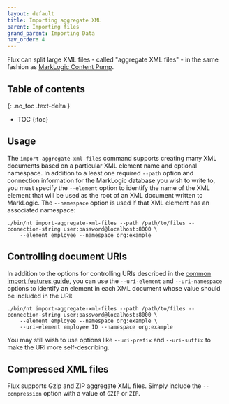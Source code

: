 ```yaml
---
layout: default
title: Importing aggregate XML
parent: Importing files
grand_parent: Importing Data
nav_order: 4
---
```


Flux can split large XML files - called "aggregate XML files" - in the same fashion as 
[MarkLogic Content Pump](https://docs.marklogic.com/11.0/guide/mlcp-guide/en/importing-content-into-marklogic-server/splitting-large-xml-files-into-multiple-documents.html). 

## Table of contents
{: .no_toc .text-delta }

- TOC
{:toc}

## Usage

The `import-aggregate-xml-files` command supports creating many XML documents based on a particular XML element name and
optional namespace. In addition to a least one required `--path` option and connection information for the MarkLogic 
database you wish to write to, you must specify the `--element` option to identify the name of the XML element that 
will be used as the root of an XML document written to MarkLogic. The `--namespace` option is used if that XML element
has an associated namespace:

```
./bin/nt import-aggregate-xml-files --path /path/to/files --connection-string user:password@localhost:8000 \
    --element employee --namespace org:example
```

## Controlling document URIs

In addition to the options for controlling URIs described in the [common import features guide](../common-import-features.md), 
you can use the `--uri-element` and `--uri-namespace` options to identify an element in each XML document whose value should
be included in the URI:

```
./bin/nt import-aggregate-xml-files --path /path/to/files --connection-string user:password@localhost:8000 \
    --element employee --namespace org:example \
    --uri-element employee ID --namespace org:example
```

You may still wish to use options like `--uri-prefix` and `--uri-suffix` to make the URI more self-describing. 

## Compressed XML files

Flux supports Gzip and ZIP aggregate XML files. Simply include the `--compression` option with a value of `GZIP` or 
`ZIP`. 
